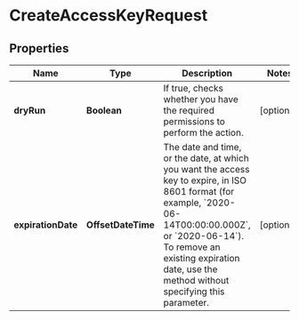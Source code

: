 

# CreateAccessKeyRequest


## Properties

| Name | Type | Description | Notes |
|------------ | ------------- | ------------- | -------------|
|**dryRun** | **Boolean** | If true, checks whether you have the required permissions to perform the action. |  [optional] |
|**expirationDate** | **OffsetDateTime** | The date and time, or the date, at which you want the access key to expire, in ISO 8601 format (for example, &#x60;2020-06-14T00:00:00.000Z&#x60;, or &#x60;2020-06-14&#x60;). To remove an existing expiration date, use the method without specifying this parameter. |  [optional] |



